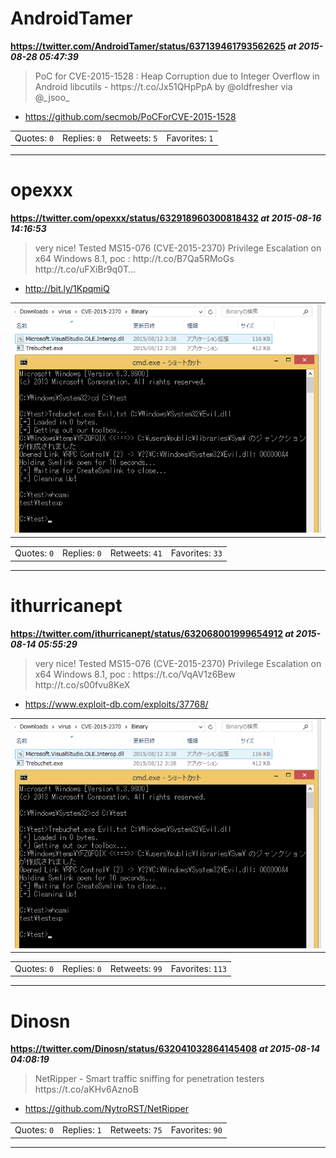 # AndroidTamer
**https://twitter.com/AndroidTamer/status/637139461793562625 _at 2015-08-28 05:47:39_**
<blockquote>
PoC for CVE-2015-1528 : Heap Corruption due to Integer Overflow in Android libcutils - https://t.co/Jx51QHpPpA by @oldfresher via @_jsoo_
</blockquote>

* https://github.com/secmob/PoCForCVE-2015-1528

<table><tr>
<td>Quotes: <code>0</code></td>
<td>Replies: <code>0</code></td>
<td>Retweets: <code>5</code></td>
<td>Favorites: <code>1</code></td>
</tr></table>

---

# opexxx
**https://twitter.com/opexxx/status/632918960300818432 _at 2015-08-16 14:16:53_**
<blockquote>
very nice! Tested MS15-076 (CVE-2015-2370) Privilege Escalation on x64 Windows 8.1, poc : http://t.co/B7Qa5RMoGs http://t.co/uFXiBr9q0T…
</blockquote>

* http://bit.ly/1KpqmiQ

<table><tr>
<td><img src="pictures/http+++pbs.twimg.com+media+CMWOf4hUcAAoygh.png" alt="http://pbs.twimg.com/media/CMWOf4hUcAAoygh.png"></td>
</table></tr>
<table><tr>
<td>Quotes: <code>0</code></td>
<td>Replies: <code>0</code></td>
<td>Retweets: <code>41</code></td>
<td>Favorites: <code>33</code></td>
</tr></table>

---

# ithurricanept
**https://twitter.com/ithurricanept/status/632068001999654912 _at 2015-08-14 05:55:29_**
<blockquote>
very nice! Tested MS15-076 (CVE-2015-2370) Privilege Escalation on x64 Windows 8.1,  poc : https://t.co/VqAV1z6Bew http://t.co/s00fvu8KeX
</blockquote>

* https://www.exploit-db.com/exploits/37768/

<table><tr>
<td><img src="pictures/http+++pbs.twimg.com+media+CMWOf4hUcAAoygh.png" alt="http://pbs.twimg.com/media/CMWOf4hUcAAoygh.png"></td>
</table></tr>
<table><tr>
<td>Quotes: <code>0</code></td>
<td>Replies: <code>0</code></td>
<td>Retweets: <code>99</code></td>
<td>Favorites: <code>113</code></td>
</tr></table>

---

# Dinosn
**https://twitter.com/Dinosn/status/632041032864145408 _at 2015-08-14 04:08:19_**
<blockquote>
NetRipper - Smart traffic sniffing for penetration testers https://t.co/aKHv6AznoB
</blockquote>

* https://github.com/NytroRST/NetRipper

<table><tr>
<td>Quotes: <code>0</code></td>
<td>Replies: <code>1</code></td>
<td>Retweets: <code>75</code></td>
<td>Favorites: <code>90</code></td>
</tr></table>

---


